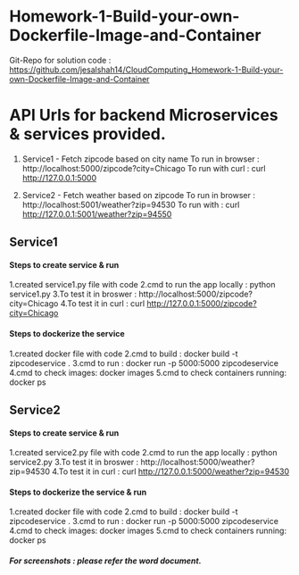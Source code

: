 # Homework-1-Build-your-own-Dockerfile-Image-and-Container

Git-Repo for solution code  : https://github.com/jesalshah14/CloudComputing_Homework-1-Build-your-own-Dockerfile-Image-and-Container

# API Urls for backend Microservices & services provided.
1. Service1  - Fetch zipcode based on city name
    To run in browser   : http://localhost:5000/zipcode?city=Chicago
    To run with curl    : curl http://127.0.0.1:5000

2. Service2  - Fetch weather based on zipcode 
    To run in browser   : http://localhost:5001/weather?zip=94530
    To run with         : curl http://127.0.0.1:5001/weather?zip=94550
    
## Service1

#### Steps to create service & run 
1.created service1.py file with code
2.cmd to run the app locally  : python service1.py
3.To test it in broswer       : http://localhost:5000/zipcode?city=Chicago
4.To test it in curl          : curl http://127.0.0.1:5000/zipcode?city=Chicago
                
#### Steps to dockerize the service
1.created docker file with code
2.cmd to build : docker build -t zipcodeservice .
3.cmd to run   : docker run -p 5000:5000 zipcodeservice
4.cmd to check images: docker images
5.cmd to check containers running: docker ps

## Service2

#### Steps to create service & run 
1.created service2.py file with code
2.cmd to run the app locally  : python service2.py
3.To test it in broswer       : http://localhost:5000/weather?zip=94530
4.To test it in curl          : curl http://127.0.0.1:5000/weather?zip=94530
                
#### Steps to dockerize the service & run 
1.created docker file with code
2.cmd to build : docker build -t zipcodeservice .
3.cmd to run   : docker run -p 5000:5000 zipcodeservice
4.cmd to check images: docker images
5.cmd to check containers running: docker ps
         
##### For screenshots : please refer the word document.
